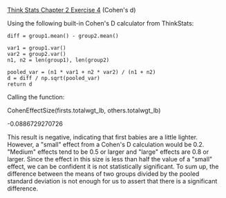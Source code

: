 [Think Stats Chapter 2 Exercise 4](http://greenteapress.com/thinkstats2/html/thinkstats2003.html#toc24) (Cohen's d)

 Using the following built-in Cohen's D calculator from ThinkStats:



    diff = group1.mean() - group2.mean()

    var1 = group1.var()
    var2 = group2.var()
    n1, n2 = len(group1), len(group2)

    pooled_var = (n1 * var1 + n2 * var2) / (n1 + n2)
    d = diff / np.sqrt(pooled_var)
    return d



Calling the function:


 CohenEffectSize(firsts.totalwgt_lb, others.totalwgt_lb)

  
   -0.0886729270726




This result is negative, indicating that first babies are a little lighter. However, a "small" effect from a Cohen's D 
calculation would be 0.2. "Medium" effects tend to be 0.5 or larger and "large" effects are 0.8 or larger.
Since the effect in this size is less than half the value of a "small" effect, we can be confident it is not statistically 
significant. To sum up, the difference between the means of two groups divided by the pooled standard deviation is not enough
for us to assert that there is a significant difference.